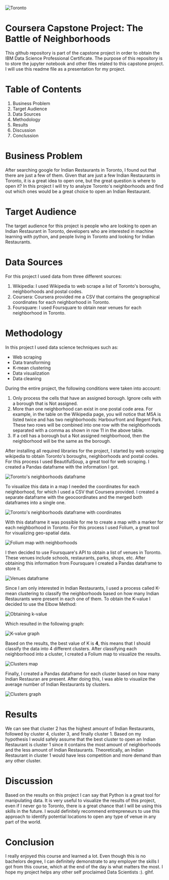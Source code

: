 ![Toronto](img/toronto2.jpg "Toronto")
# Coursera Capstone Project: The Battle of Neighborhoods
This github repository is part of the capstone project in order to obtain the IBM Data Science Professional Certificate. 
The purpose of this repository is to store the jupyter notebook and other files related to this capstone project. I will use this readme file
as a presentation for my project.

# Table of Contents
1. Business Problem
2. Target Audience
3. Data Sources
4. Methodology
5. Results
6. Discussion
7. Conclussion

# Business Problem
After searching google for Indian Restaurants in Toronto, I found out that there are just a few of them. Given that are just a few Indian Restaurants
in Toronto, it is a great idea to open one, but the great question is where to open it? In this project I will try to analyze Toronto's neighborhoods
and find out which ones would be a great choice to open an Indian Restaurant.

# Target Audience
The target audience for this project is people who are looking to open an Indian Restaurant in Toronto, developers who are interested in machine learning with python,
and people living in Toronto and looking for Indian Restaurants.

# Data Sources
For this project I used data from three different sources:
1. Wikipedia: I used Wikipedia to web scrape a list of Toronto's boroughs, neighborhoods and postal codes.
2. Coursera: Coursera provided me a CSV that contains the geographical coordinates for each neighborhood in Toronto.
3. Foursquare: I used Foursquare to obtain near venues for each neighborhood in Toronto.

# Methodology
In this project I used data science techniques such as:
- Web scraping
- Data transforming
- K-mean clustering
- Data visualization
- Data cleaning

During the entire project, the following conditions were taken into account:
1. Only process the cells that have an assigned borough. Ignore cells with a borough that is Not assigned.
2. More than one neighborhood can exist in one postal code area. For example, in the table on the Wikipedia page, you will notice that M5A is listed twice and has two neighborhoods: Harbourfront and Regent Park. These two rows will be combined into one row with the neighborhoods separated with a comma as shown in row 11 in the above table.
3. If a cell has a borough but a Not assigned neighborhood, then the neighborhood will be the same as the borough.

After installing all required libraries for the project, I started by web scraping wikipedia to obtain Toronto's boroughs, neighborhoods and postal codes. For this
process I used BeautifulSoup, a great tool for web scraping. I created a Pandas dataframe with the information I got.

![Toronto's neighborhoods dataframe](img/img1.PNG "Toronto's neighborhoods dataframe")

To visualize this data in a map I needed the coordinates for each neighborhood, for which I used a CSV that Coursera provided. I created a separate dataframe with the
geocoordinates and the merged both dataframes into a single one.

![Toronto's neighborhoods dataframe with coordinates](img/img2.PNG "Toronto's neighborhoods dataframe with coordinates")

With this dataframe it was possible for me to create a map with a marker for each neighborhood in Toronto. For this process I used Folium, a great tool for visualizing 
geo-spatial data.

![Folium map with neighborhoods](img/img3.PNG "Folium map with neighborhoods")

I then decided to use Foursquare's API to obtain a list of venues in Toronto. These venues include schools, restaurants, parks, shops, etc. After obtaining this information
from Foursquare I created a Pandas dataframe to store it.

![Venues dataframe](img/img4.PNG "Venues dataframe")

Since I am only interested in Indian Restaurants, I used a process called K-mean clustering to classify the neighborhoods based on how many Indian Restaurants were present in 
each one of them. To obtain the K-value I decided to use the Elbow Method:

![Obtaining k-value](img/img5.PNG "Obtaining k-value")

Which resulted in the following graph:

![K-value graph](img/img6.PNG "K-value graph")

Based on the results, the best value of K is **4**, this means that I should classify the data into 4 different clusters. After classifying each neighborhood into a cluster, I created a Folium map to visualize the results.

![Clusters map](img/img7.PNG "Clusters map")

Finally, I created a Pandas dataframe for each cluster based on how many Indian Restauran are present. After doing this, I was able to visualize the average number of Indian Restaurants by clusters.

![Clusters graph](img/img8.PNG "Clusters graph")

# Results
We can see that cluster 2 has the highest amount of Indian Restaurants, followed by cluster 4, cluster 3, and finally cluster 1. Based on my hypothesis I would safely assume that the best cluster to open an Indian Restaurant is cluster 1 since it contains the most amount of neighborhoods and the less amount of Indian Restaurants. Theoretically, an Indian Restaurant in cluster 1 would have less competition and more demand than any other cluster.

# Discussion
Based on the results on this project I can say that Python is a great tool for manipulating data. It is very useful to visualize the results of this project, even if I never go to Toronto, there is a great chance that I will be using this skills in the future. I would definitely recommend entrepreneurs to use this approach to identify potential locations to open any type of venue in any part of the world.

# Conclusion
I really enjoyed this course and learned a lot. Even though this is no bachelors degree, I can definitely demonstrate to any employer the skills I got from this course, which at the end of the day is what matters the most. I hope my project helps any other self proclaimed Data Scientists :). glhf.
